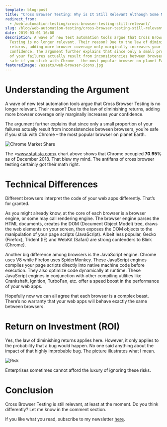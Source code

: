 ```yaml
---
template: blog-post
title: "Cross Browser Testing: Why is It Still Relevant Although Some May Say Otherwise?"
redirect_from:
  - /web-automation-testing/cross-browser-testing-still-relevant/
slug: /blog/web-automation-testing/cross-browser-testing-still-relevant/
date: 2019-03-01 16:00
description: A wave of new test automation tools argue that Cross Browser
  Testing is no longer relevant. Their reason? Due to the law of diminishing
  returns, adding more browser coverage only marginally increases your
  confidence. The argument further explains that since only a small proportion
  of your failures actually result from inconsistencies between browsers, you’re
  safe if you stick with Chrome – the most popular browser on planet Earth.
featuredImage: /assets/web-browser-icons.jpg
---
```

# Understanding the Argument

A wave of new test automation tools argue that Cross Browser Testing is no longer relevant. Their reason? Due to the law of diminishing returns, adding more browser coverage only marginally increases your confidence.

The argument further explains that since only a small proportion of your failures actually result from inconsistencies between browsers, you’re safe if you stick with Chrome – the most popular browser on planet Earth.

![Chrome Market Share](/assets/chrome-market-share.png "Chrome Market Share")

The <www.statista.com> chart above shows that Chrome occupied **70.95%** as of December 2018. That blew my mind. The antifans of cross browser testing certainly got their math right.

# Technical Differences

Different browsers interpret the code of your web apps differently. That’s for granted.

As you might already know, at the core of each browser is a browser engine, or some may call rendering engine. The browser engine parses the HTML documents, creates the DOM (Document Object Model) tree, draws the web elements on your screen, then exposes the DOM objects to the manipulation of your page scripts (JavaScript). Albeit less popular, Gecko (Firefox), Trident (IE) and WebKit (Safari) are strong contenders to Blink (Chrome).

Another big difference among browsers is the JavaScript engine. Chrome uses V8 while Firefox uses SpiderMonkey. These JavaScript engines compiles your page scripts directly into native machine code before execution. They also optimize code dynamically at runtime. These JavaScript engines in conjunction with other compiling utilities like Crankshaft, Ignition, TurboFan, etc. offer a speed boost in the performance of your web apps.

Hopefully now we can all agree that each browser is a complex beast. There’s no warranty that your web apps will behave exactly the same between browsers.

# Return on Investment (ROI)

Yes, the law of diminishing returns applies here. However, it only applies to the probability that a bug would happen. No one said anything about the impact of that highly improbable bug. The picture illustrates what I mean.

![Risk](/assets/risk.jpeg "Risk")

Enterprises sometimes cannot afford the luxury of ignoring these risks.

# Conclusion

Cross Browser Testing is still relevant, at least at the moment. Do you think differently? Let me know in the comment section.

If you like what you read, subscribe to my newsletter [here](https://thucldnguyen.com/newsletter-subscription/).